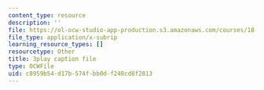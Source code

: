 ```yaml
---
content_type: resource
description: ''
file: https://ol-ocw-studio-app-production.s3.amazonaws.com/courses/18-01sc-single-variable-calculus-fall-2010/c8959b54d17b574fbb0df248cd8f2813_QKXAd2PhZGY.vtt
file_type: application/x-subrip
learning_resource_types: []
resourcetype: Other
title: 3play caption file
type: OCWFile
uid: c8959b54-d17b-574f-bb0d-f248cd8f2813
---
```

